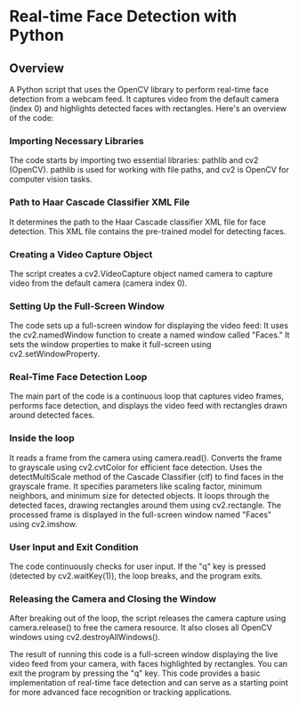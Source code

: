 # Real-time Face Detection with Python

## Overview

A Python script that uses the OpenCV library to perform real-time face detection from a webcam feed. It captures video from the default camera (index 0) and highlights detected faces with rectangles. Here's an overview of the code:

### Importing Necessary Libraries

The code starts by importing two essential libraries: pathlib and cv2 (OpenCV). pathlib is used for working with file paths, and cv2 is OpenCV for computer vision tasks.

### Path to Haar Cascade Classifier XML File

It determines the path to the Haar Cascade classifier XML file for face detection. This XML file contains the pre-trained model for detecting faces.

### Creating a Video Capture Object

The script creates a cv2.VideoCapture object named camera to capture video from the default camera (camera index 0).

### Setting Up the Full-Screen Window

The code sets up a full-screen window for displaying the video feed:
It uses the cv2.namedWindow function to create a named window called "Faces."
It sets the window properties to make it full-screen using cv2.setWindowProperty.

### Real-Time Face Detection Loop

The main part of the code is a continuous loop that captures video frames, performs face detection, and displays the video feed with rectangles drawn around detected faces.

### Inside the loop

It reads a frame from the camera using camera.read().
Converts the frame to grayscale using cv2.cvtColor for efficient face detection.
Uses the detectMultiScale method of the Cascade Classifier (clf) to find faces in the grayscale frame. It specifies parameters like scaling factor, minimum neighbors, and minimum size for detected objects.
It loops through the detected faces, drawing rectangles around them using cv2.rectangle.
The processed frame is displayed in the full-screen window named "Faces" using cv2.imshow.

### User Input and Exit Condition

The code continuously checks for user input. If the "q" key is pressed (detected by cv2.waitKey(1)), the loop breaks, and the program exits.

### Releasing the Camera and Closing the Window

After breaking out of the loop, the script releases the camera capture using camera.release() to free the camera resource.
It also closes all OpenCV windows using cv2.destroyAllWindows().

The result of running this code is a full-screen window displaying the live video feed from your camera, with faces highlighted by rectangles. You can exit the program by pressing the "q" key. This code provides a basic implementation of real-time face detection and can serve as a starting point for more advanced face recognition or tracking applications.
